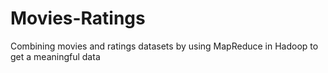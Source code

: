 # Movies-Ratings
Combining movies and ratings datasets by using MapReduce in Hadoop to get a meaningful data

